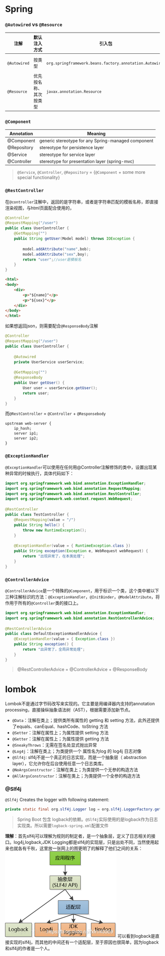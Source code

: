 # Spring

### `@Autowired` vs `@Resource`
注解 | 默认注入方式 | 引入包 | 用法
-- | -- | -- | --
`@Autowired` | 按类型 | `org.springframework.beans.factory.annotation.Autowired` | //按名称注入 <br>@Autowired <br>@Qualifier("userDao")
`@Resource` | 优先按名称、其次按类型 | `javax.annotation.Resource` | // 指定名称 <br>@Resource(name="personServiceImpl2") <br>private PersonService service2;

### `@Component`
Annotation | Meaning
-- | --
@Component | generic stereotype for any Spring-managed component
@Repository | stereotype for persistence layer  
@Service | stereotype for service layer   
@Controller | stereotype for presentation layer (spring-mvc) 
> `@Service`, `@Controller`, `@Repository` = {`@Component` + some more special functionality}

### `@RestController`
在`@controller`注解中，返回的是字符串，或者是字符串匹配的模板名称，即直接渲染视图，与html页面配合使用的，

```java
@Controller
@RequestMapping("/user")
public class UserController {
    @GetMapping("")
    public String getUser(Model model) throws IOException {

        model.addAttribute("name",bob);
        model.addAttribute("sex",boy);
        return "user";//user是模板名
    }
}
```
```html
<html>
<body>
    <div>
        <p>"${name}"</p>
        <p>"${sex}"</p>
    </div>
</body>
</html>
```
如果想返回json，则需要配合`@ResponseBody`注解
```java
@Controller
@RequestMapping("/user")
public class UserController {

    @Autowired
    private UserService userService;
    
    @GetMapping("")
    @ResponseBody
    public User getUser() {
        User user = userService.getUser();
        return user;
    }
}
```
而`@RestController` = `@Controller` + `@Responsebody`

```nginx
upstream web-server { 
    ip_hash; 
    server ip1; 
    server ip2; 
} 
```

### `@ExceptionHandler`
`@ExceptionHandler`可以使用在任何用@Controller注解修饰的类中，设置出现某种异常的时候执行，具体代码如下：
```java 
import org.springframework.web.bind.annotation.ExceptionHandler;
import org.springframework.web.bind.annotation.RequestMapping;
import org.springframework.web.bind.annotation.RestController;
import org.springframework.web.context.request.WebRequest;
 
@RestController
public class TestController {
	@RequestMapping(value = "/")
	public String hello() {
		throw new RuntimeException();
	}
 
	@ExceptionHandler(value = { RuntimeException.class })
	public String exception(Exception e, WebRequest webRequest) {
		return "出现异常了，在本类处理";
	}
}
```

### `@ControllerAdvice`
`@ControllerAdvice`是一个特殊的`@Component`，用于标识一个类，这个类中被以下三种注解标识的方法：`@ExceptionHandler`，`@InitBinder`，`@ModelAttribute`，将作用于所有的`@Controller`类的接口上。
```java
import org.springframework.web.bind.annotation.ExceptionHandler;
import org.springframework.web.bind.annotation.RestControllerAdvice;
 
@RestControllerAdvice
public class DefaultExceptionHandlerAdvice {
	@ExceptionHandler(value = { Exception.class })
	public String exception() {
		return "出异常了，全局异常处理";
	}
}
```
> @RestControllerAdvice = @ControllerAdvice + @ResponseBody


# lombok
Lombok不是通过字节码改写来实现的。它主要是用编译器内支持的annotation processing，直接操纵抽象语法树（AST），根据需要添加新节点。
- `@Data`：注解在类上；提供类所有属性的 getting 和 setting 方法，此外还提供了equals、canEqual、hashCode、toString 方法
- `@Setter`：注解在属性上；为属性提供 setting 方法
- `@Getter`：注解在属性上；为属性提供 getting 方法
- `@SneakyThrows`：无需在签名处显式抛出异常
- `@Log4j`：注解在类上；为类提供一个 属性名为log 的 log4j 日志对像
- `@Slf4j`: slf4j不是一个真正的日志实现，而是一个抽象层（ abstraction layer），它允许你在后台使用任意一个日志类库。
- `@NoArgsConstructor`：注解在类上；为类提供一个无参的构造方法
- `@AllArgsConstructor`：注解在类上；为类提供一个全参的构造方法

### @Slf4j
`@Slf4j` Creates the logger with following statement:
```java
private static final org.slf4j.Logger log = org.slf4j.LoggerFactory.getLogger(LogExample.class);
```
> Spring Boot 包含 logback的依赖。`@Slf4j`实际使用的是logback作为日志实现类。所以需要`logback-spring.xml`配置文件

**理解**：首先slf4j可以理解为规则的制定者，是一个抽象层，定义了日志相关的接口。log4j,logback,JDK Logging都是slf4j的实现层，只是出处不同，当然使用起来也就各有千秋，这里放一张网上的图更明了的解释了他们之间的关系：
![slf4j](../images/java/slf4j.jpg)
可以看到logback是直接实现的slf4j，而其他的中间还有一个适配层，至于原因也很简单，因为logback和slf4j的作者是一个人。
